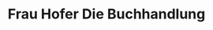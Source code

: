 ---
title: "Frau Hofer Die Buchhandlung"
url: /hollabrunn/frau-hofer-die-buchhandlung/
shop: Bücher
---